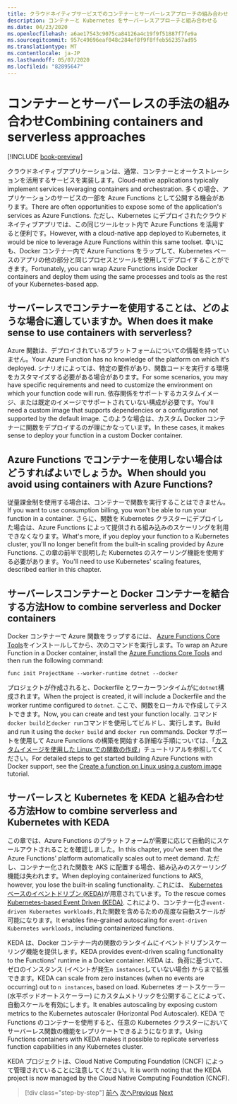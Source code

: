 ```yaml
---
title: クラウドネイティブサービスでのコンテナーとサーバーレスアプローチの組み合わせ
description: コンテナーと Kubernetes をサーバーレスアプローチと組み合わせる
ms.date: 04/23/2020
ms.openlocfilehash: a6ae17543c9075ca84126a4c19f9f51887f7fe9a
ms.sourcegitcommit: 957c49696eaf048c284ef8f9f8ffeb562357ad95
ms.translationtype: MT
ms.contentlocale: ja-JP
ms.lasthandoff: 05/07/2020
ms.locfileid: "82895647"
---
```

# <a name="combining-containers-and-serverless-approaches"></a><span data-ttu-id="452e8-103">コンテナーとサーバーレスの手法の組み合わせ</span><span class="sxs-lookup"><span data-stu-id="452e8-103">Combining containers and serverless approaches</span></span>

[!INCLUDE [book-preview](../../../includes/book-preview.md)]

<span data-ttu-id="452e8-104">クラウドネイティブアプリケーションは、通常、コンテナーとオーケストレーションを活用するサービスを実装します。</span><span class="sxs-lookup"><span data-stu-id="452e8-104">Cloud-native applications typically implement services leveraging containers and orchestration.</span></span> <span data-ttu-id="452e8-105">多くの場合、アプリケーションのサービスの一部を Azure Functions として公開する機会があります。</span><span class="sxs-lookup"><span data-stu-id="452e8-105">There are often opportunities to expose some of the application's services as Azure Functions.</span></span> <span data-ttu-id="452e8-106">ただし、Kubernetes にデプロイされたクラウドネイティブアプリでは、この同じツールセット内で Azure Functions を活用すると便利です。</span><span class="sxs-lookup"><span data-stu-id="452e8-106">However, with a cloud-native app deployed to Kubernetes, it would be nice to leverage Azure Functions within this same toolset.</span></span> <span data-ttu-id="452e8-107">幸いにも、Docker コンテナー内で Azure Functions をラップして、Kubernetes ベースのアプリの他の部分と同じプロセスとツールを使用してデプロイすることができます。</span><span class="sxs-lookup"><span data-stu-id="452e8-107">Fortunately, you can wrap Azure Functions inside Docker containers and deploy them using the same processes and tools as the rest of your Kubernetes-based app.</span></span>

## <a name="when-does-it-make-sense-to-use-containers-with-serverless"></a><span data-ttu-id="452e8-108">サーバーレスでコンテナーを使用することは、どのような場合に適していますか。</span><span class="sxs-lookup"><span data-stu-id="452e8-108">When does it make sense to use containers with serverless?</span></span>

<span data-ttu-id="452e8-109">Azure 関数は、デプロイされているプラットフォームについての情報を持っていません。</span><span class="sxs-lookup"><span data-stu-id="452e8-109">Your Azure Function has no knowledge of the platform on which it's deployed.</span></span> <span data-ttu-id="452e8-110">シナリオによっては、特定の要件があり、関数コードを実行する環境をカスタマイズする必要がある場合があります。</span><span class="sxs-lookup"><span data-stu-id="452e8-110">For some scenarios, you may have specific requirements and need to customize the environment on which your function code will run.</span></span> <span data-ttu-id="452e8-111">依存関係をサポートするカスタムイメージ、または既定のイメージでサポートされていない構成が必要です。</span><span class="sxs-lookup"><span data-stu-id="452e8-111">You'll need a custom image that supports dependencies or a configuration not supported by the default image.</span></span> <span data-ttu-id="452e8-112">このような場合は、カスタム Docker コンテナーに関数をデプロイするのが理にかなっています。</span><span class="sxs-lookup"><span data-stu-id="452e8-112">In these cases, it makes sense to deploy your function in a custom Docker container.</span></span>

## <a name="when-should-you-avoid-using-containers-with-azure-functions"></a><span data-ttu-id="452e8-113">Azure Functions でコンテナーを使用しない場合はどうすればよいでしょうか。</span><span class="sxs-lookup"><span data-stu-id="452e8-113">When should you avoid using containers with Azure Functions?</span></span>

<span data-ttu-id="452e8-114">従量課金制を使用する場合は、コンテナーで関数を実行することはできません。</span><span class="sxs-lookup"><span data-stu-id="452e8-114">If you want to use consumption billing, you won't be able to run your function in a container.</span></span> <span data-ttu-id="452e8-115">さらに、関数を Kubernetes クラスターにデプロイした場合は、Azure Functions によって提供される組み込みのスケーリングを利用できなくなります。</span><span class="sxs-lookup"><span data-stu-id="452e8-115">What's more, if you deploy your function to a Kubernetes cluster, you'll no longer benefit from the built-in scaling provided by Azure Functions.</span></span> <span data-ttu-id="452e8-116">この章の前半で説明した Kubernetes のスケーリング機能を使用する必要があります。</span><span class="sxs-lookup"><span data-stu-id="452e8-116">You'll need to use Kubernetes' scaling features, described earlier in this chapter.</span></span>

## <a name="how-to-combine-serverless-and-docker-containers"></a><span data-ttu-id="452e8-117">サーバーレスコンテナーと Docker コンテナーを結合する方法</span><span class="sxs-lookup"><span data-stu-id="452e8-117">How to combine serverless and Docker containers</span></span>

<span data-ttu-id="452e8-118">Docker コンテナーで Azure 関数をラップするには、 [Azure Functions Core Tools](https://github.com/Azure/azure-functions-core-tools)をインストールしてから、次のコマンドを実行します。</span><span class="sxs-lookup"><span data-stu-id="452e8-118">To wrap an Azure Function in a Docker container, install the [Azure Functions Core Tools](https://github.com/Azure/azure-functions-core-tools) and then run the following command:</span></span>

```console
func init ProjectName --worker-runtime dotnet --docker
```

<span data-ttu-id="452e8-119">プロジェクトが作成されると、Dockerfile とワーカーランタイムがに`dotnet`構成されます。</span><span class="sxs-lookup"><span data-stu-id="452e8-119">When the project is created, it will include a Dockerfile and the worker runtime configured to `dotnet`.</span></span> <span data-ttu-id="452e8-120">ここで、関数をローカルで作成してテストできます。</span><span class="sxs-lookup"><span data-stu-id="452e8-120">Now, you can create and test your function locally.</span></span> <span data-ttu-id="452e8-121">コマンド`docker build`と`docker run`コマンドを使用してビルドし、実行します。</span><span class="sxs-lookup"><span data-stu-id="452e8-121">Build and run it using the  `docker build` and `docker run` commands.</span></span> <span data-ttu-id="452e8-122">Docker サポートを使用して Azure Functions の構築を開始する詳細な手順については、「[カスタムイメージを使用した Linux での関数の作成](https://docs.microsoft.com/azure/azure-functions/functions-create-function-linux-custom-image)」チュートリアルを参照してください。</span><span class="sxs-lookup"><span data-stu-id="452e8-122">For detailed steps to get started building Azure Functions with Docker support, see the [Create a function on Linux using a custom image](https://docs.microsoft.com/azure/azure-functions/functions-create-function-linux-custom-image) tutorial.</span></span>

## <a name="how-to-combine-serverless-and-kubernetes-with-keda"></a><span data-ttu-id="452e8-123">サーバーレスと Kubernetes を KEDA と組み合わせる方法</span><span class="sxs-lookup"><span data-stu-id="452e8-123">How to combine serverless and Kubernetes with KEDA</span></span>

<span data-ttu-id="452e8-124">この章では、Azure Functions のプラットフォームが需要に応じて自動的にスケールアウトされることを確認しました。</span><span class="sxs-lookup"><span data-stu-id="452e8-124">In this chapter, you've seen that the Azure Functions' platform automatically scales out to meet demand.</span></span> <span data-ttu-id="452e8-125">ただし、コンテナー化された関数を AKS に配置する場合、組み込みのスケーリング機能は失われます。</span><span class="sxs-lookup"><span data-stu-id="452e8-125">When deploying containerized functions to AKS, however, you lose the built-in scaling functionality.</span></span> <span data-ttu-id="452e8-126">これには、 [Kubernetes ベースのイベントドリブン (KEDA)](https://docs.microsoft.com/azure/azure-functions/functions-kubernetes-keda)が用意されています。</span><span class="sxs-lookup"><span data-stu-id="452e8-126">To the rescue comes [Kubernetes-based Event Driven (KEDA)](https://docs.microsoft.com/azure/azure-functions/functions-kubernetes-keda).</span></span> <span data-ttu-id="452e8-127">これにより、コンテナー化さ`event-driven Kubernetes workloads,`れた関数を含めるための高度な自動スケールが可能になります。</span><span class="sxs-lookup"><span data-stu-id="452e8-127">It enables fine-grained autoscaling for `event-driven Kubernetes workloads,` including containerized functions.</span></span>

<span data-ttu-id="452e8-128">KEDA は、Docker コンテナー内の関数のランタイムにイベントドリブンスケーリング機能を提供します。</span><span class="sxs-lookup"><span data-stu-id="452e8-128">KEDA provides event-driven scaling functionality to the Functions' runtime in a Docker container.</span></span> <span data-ttu-id="452e8-129">KEDA は、負荷に基づいて、ゼロのインスタンス (イベントが発生`n instances`していない場合) からまで拡張できます。</span><span class="sxs-lookup"><span data-stu-id="452e8-129">KEDA can scale from zero instances (when no events are occurring) out to `n instances`, based on load.</span></span> <span data-ttu-id="452e8-130">Kubernetes オートスケーラー (水平ポッドオートスケーラー) にカスタムメトリックを公開することによって、自動スケールを有効にします。</span><span class="sxs-lookup"><span data-stu-id="452e8-130">It enables autoscaling by exposing custom metrics to the Kubernetes autoscaler (Horizontal Pod Autoscaler).</span></span> <span data-ttu-id="452e8-131">KEDA で Functions のコンテナーを使用すると、任意の Kubernetes クラスターにおいてサーバーレス関数の機能をレプリケートできるようになります。</span><span class="sxs-lookup"><span data-stu-id="452e8-131">Using Functions containers with KEDA makes it possible to replicate serverless function capabilities in any Kubernetes cluster.</span></span>

<span data-ttu-id="452e8-132">KEDA プロジェクトは、Cloud Native Computing Foundation (CNCF) によって管理されていることに注意してください。</span><span class="sxs-lookup"><span data-stu-id="452e8-132">It is worth noting that the KEDA project is now managed by the Cloud Native Computing Foundation (CNCF).</span></span>

>[!div class="step-by-step"]
><span data-ttu-id="452e8-133">[前へ](leverage-serverless-functions.md)
>[次へ](deploy-containers-azure.md)</span><span class="sxs-lookup"><span data-stu-id="452e8-133">[Previous](leverage-serverless-functions.md)
[Next](deploy-containers-azure.md)</span></span>
